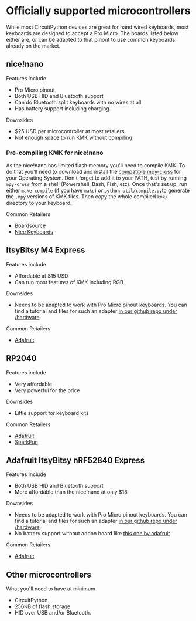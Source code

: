 # Officially supported microcontrollers
While most CircuitPython devices are great for hand wired keyboards, most
keyboards are designed to accept a Pro Micro. The boards listed below either 
are, or can be adapted to that pinout to use common keyboards already on the market.

## nice!nano
Features include
- Pro Micro pinout
- Both USB HID and Bluetooth support
- Can do Bluetooth split keyboards with no wires at all
- Has battery support including charging

Downsides
- $25 USD per microcontroller at most retailers
- Not enough space to run KMK without compiling

### Pre-compiling KMK for nice!nano
As the nice!nano has limited flash memory you'll need to compile KMK. To do that you'll need to download and install the [compatible mpy-cross](https://adafruit-circuit-python.s3.amazonaws.com/index.html?prefix=bin/mpy-cross/) for your Operating System. Don't forget to add it to your PATH, test by running `mpy-cross` from a shell (Powershell, Bash, Fish, etc). Once that's set up, run either `make compile` (if you have `make`) or `python util/compile.py`to generate the `.mpy` versions of KMK files. Then copy the whole compiled `kmk/` directory to your keyboard.


Common Retailers
- [Boardsource](https://boardsource.xyz/store/5f4a1733bbaa5c635b83ed67)
- [Nice Keyboards](https://nicekeyboards.com/nice-nano/)

## ItsyBitsy M4 Express
Features include
- Affordable at $15 USD
- Can run most features of KMK including RGB

Downsides
- Needs to be adapted to work with Pro Micro pinout keyboards. You can find a tutorial and files for such an adapter [in our github repo under /hardware](https://github.com/KMKfw/kmk_firmware/tree/master/hardware)

Common Retailers
- [Adafruit](https://www.adafruit.com/product/3800)

## RP2040
Features include
- Very affordable
- Very powerful for the price

Downsides
- Little support for keyboard kits

Common Retailers
- [Adafruit](https://www.adafruit.com/pico?src=raspberrypi)
- [SparkFun](https://www.sparkfun.com/products/17829?src=raspberrypi)

## Adafruit ItsyBitsy nRF52840 Express
Features include
- Both USB HID and Bluetooth support
- More affordable than the nice!nano at only $18

Downsides
- Needs to be adapted to work with Pro Micro pinout keyboards. You can find a tutorial and files for such an adapter [in our github repo under /hardware](https://github.com/KMKfw/kmk_firmware/tree/master/hardware)
- No battery support without addon board like [this one by adafruit](https://www.adafruit.com/product/2124) 

Common Retailers
- [Adafruit](https://www.adafruit.com/product/4481)

## Other microcontrollers
What you'll need to have at minimum
- CircuitPython
- 256KB of flash storage
- HID over USB and/or Bluetooth.
